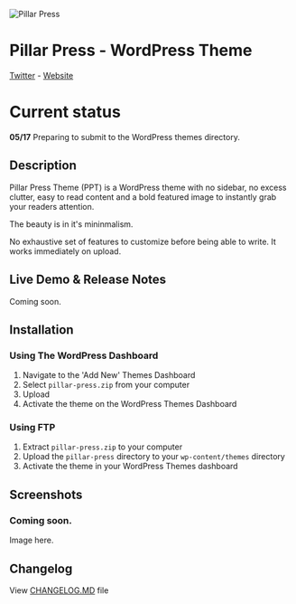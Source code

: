 ![Pillar Press](http://pillar.press/assets/img/pillar-press-icon.png)

# Pillar Press - WordPress Theme
[Twitter](https://twitter.com/PillarPress) - [Website](http://pillar.press)

# Current status

**05/17** Preparing to submit to the WordPress themes directory.

## Description

Pillar Press Theme (PPT) is a WordPress theme with no sidebar, no excess clutter, easy to read content and a bold featured image to instantly grab your readers attention.

The beauty is in it's mininmalism.

No exhaustive set of features to customize before being able to write. It works immediately on upload.

## Live Demo &amp; Release Notes

Coming soon.

## Installation

### Using The WordPress Dashboard

1. Navigate to the 'Add New' Themes Dashboard
1. Select `pillar-press.zip` from your computer
1. Upload
1. Activate the theme on the WordPress Themes Dashboard

### Using FTP

1. Extract `pillar-press.zip` to your computer
1. Upload the `pillar-press` directory to your `wp-content/themes` directory
1. Activate the theme in your WordPress Themes dashboard

## Screenshots

### Coming soon.

Image here.

## Changelog

View [CHANGELOG.MD](https://github.com/pillarpress/pillar-press/blob/master/CHANGELOG.md) file
